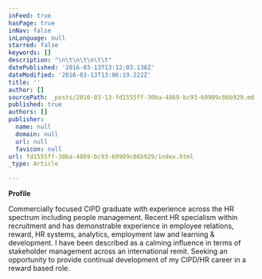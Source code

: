 ```yaml
---
inFeed: true
hasPage: true
inNav: false
inLanguage: null
starred: false
keywords: []
description: "\n\t\n\t\n\t\t"
datePublished: '2016-03-13T13:12:03.138Z'
dateModified: '2016-03-13T13:06:19.222Z'
title: ''
author: []
sourcePath: _posts/2016-03-13-fd1555ff-30ba-4869-bc93-60909c06b929.md
published: true
authors: []
publisher:
  name: null
  domain: null
  url: null
  favicon: null
url: fd1555ff-30ba-4869-bc93-60909c06b929/index.html
_type: Article

---
```

**Profile**

Commercially focused CIPD graduate with experience across the HR spectrum including people management. Recent HR specialism
within recruitment and has demonstrable experience in employee relations, reward, HR systems, analytics, employment law and
learning & development. I have been described as a calming influence in terms of stakeholder management across an international
remit. Seeking an opportunity to provide continual development of my CIPD/HR career in a reward based role.